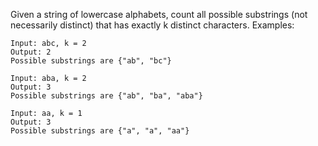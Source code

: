 Given a string of lowercase alphabets, count all possible substrings (not necessarily distinct) that has exactly k distinct characters.
Examples:

```
Input: abc, k = 2
Output: 2
Possible substrings are {"ab", "bc"}

Input: aba, k = 2
Output: 3
Possible substrings are {"ab", "ba", "aba"}

Input: aa, k = 1
Output: 3
Possible substrings are {"a", "a", "aa"}
```